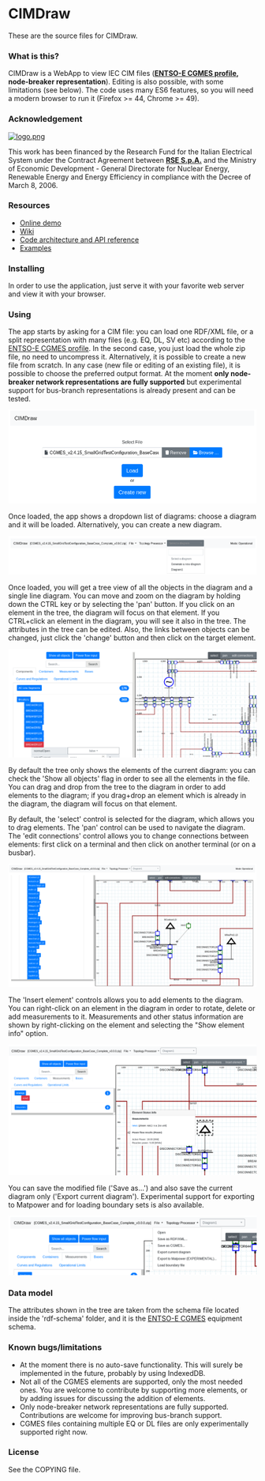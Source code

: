 # CIMDraw #

These are the source files for CIMDraw.

### What is this? ###

CIMDraw is a WebApp to view IEC CIM files (**[ENTSO-E CGMES profile](https://www.entsoe.eu/major-projects/common-information-model-cim/cim-for-grid-models-exchange/standards/Pages/default.aspx), node-breaker representation**). 
Editing is also possible, with some limitations (see below).
The code uses many ES6 features, so you will need a modern browser to run it
(Firefox >= 44, Chrome >= 49).

### Acknowledgement ###
[![logo.png](https://bitbucket.org/repo/xqjod4/images/734408249-logo.png)](http://www.rse-web.it/home.page?country=eng)

This work has been financed by the Research Fund for the Italian Electrical System under the Contract Agreement between **[RSE S.p.A.](http://www.rse-web.it/home.page?country=eng)** and the Ministry of Economic Development - General Directorate for Nuclear Energy, Renewable Energy and Energy Efficiency in compliance with the Decree of March 8, 2006.

### Resources ###

- [Online demo](https://cimdraw.bitbucket.io/)
- [Wiki](https://bitbucket.org/danielePala/cimdraw/wiki/Home)
- [Code architecture and API reference](https://bitbucket.org/danielePala/cimdraw/wiki/API.md)
- [Examples](https://bitbucket.org/danielePala/cimdraw/wiki/Examples.md)

### Installing ###

In order to use the application, just serve it with your favorite web server
and view it with your browser.

### Using ###

The app starts by asking for a CIM file: you can load one RDF/XML file,
or a split representation with many files (e.g. EQ, DL, SV etc) according to 
the [ENTSO-E CGMES profile](https://www.entsoe.eu/major-projects/common-information-model-cim/cim-for-grid-models-exchange/standards/Pages/default.aspx).
In the second case, you just load the whole zip file, no need to uncompress it.
Alternatively, it is possible to create a new file from scratch. In any case (new file or editing of an existing file), it is possible to choose the preferred output format. At the moment **only node-breaker network representations are fully supported** but experimental support for bus-branch representations is already present and can be tested. 

![file selection](doc/01_select_file.png)

Once loaded, the app shows a dropdown list of diagrams: choose a diagram and it
will be loaded. Alternatively, you can create a new diagram.

![diagram selection](doc/02_select_diagram.png)

Once loaded, you will get a tree view of all the objects in the diagram and a single line diagram.
You can move and zoom on the diagram by holding down the CTRL key or by selecting the 'pan' button. If you click on an element in the tree, the diagram will focus on that element. If you CTRL+click an element in the diagram, you will see it also in the tree. The attributes in the tree can be edited.
Also, the links between objects can be changed, just click the 'change' button and then click on the target element.

![diagram view](doc/03_loaded_diagram.png)

By default the tree only shows the elements of the current diagram: you can check the 'Show all objects' flag in order to see all the elements in the file. You can drag and drop from the tree to the diagram in order to add elements to the diagram; if you drag+drop an element which is already in the diagram, the diagram will focus on that element.

By default, the 'select' control is selected for the diagram, which allows you to drag elements. The 'pan' control can be used to navigate the diagram. The 'edit connections' control allows you to change connections between elements: first click on a terminal and then click on another terminal (or on a busbar).

![edit connections between elements](doc/04_edit_connections.png)

The 'Insert element' controls allows you to add elements to the diagram.
You can right-click on an element in the diagram in order to rotate, delete 
or add measurements to it. Measurements and other status information are shown by right-clicking on the
element and selecting the "Show element info" option.

![measurement](doc/05_measurement.png)

You can save the modified file ('Save as...') and also save the current diagram only ('Export current diagram'). Experimental support for exporting to Matpower and for loading boundary sets is also available.

![save menu](doc/06_save.png)

### Data model ###

The attributes shown in the tree are taken from the schema file located inside the 'rdf-schema' folder, and it is the [ENTSO-E CGMES](https://www.entsoe.eu/major-projects/common-information-model-cim/cim-for-grid-models-exchange/standards/Pages/default.aspx) equipment schema.

### Known bugs/limitations ###

- At the moment there is no auto-save functionality. This will surely be 
implemented in the future, probably by using IndexedDB.
- Not all of the CGMES elements are supported, only the most needed ones.
You are welcome to contribute by supporting more elements, or by adding
issues for discussing the addition of elements.
- Only node-breaker network representations are fully supported. Contributions are welcome for improving bus-branch support.
- CGMES files containing multiple EQ or DL files are only experimentally supported right now.

### License ###

See the COPYING file.